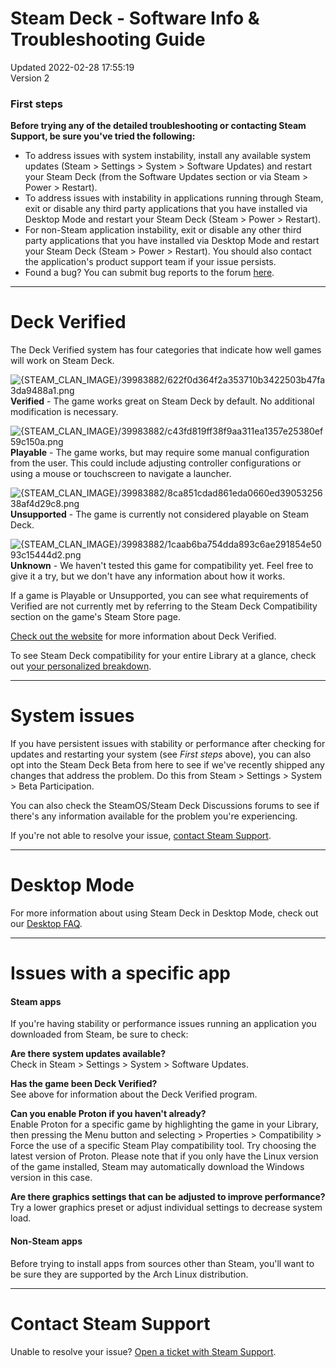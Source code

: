 # Steam Deck - Software Info & Troubleshooting Guide
Updated 2022-02-28 17:55:19  
Version 2  

### First steps
**Before trying any of the detailed troubleshooting or contacting Steam Support, be sure you've tried the following:**  
* To address issues with system instability, install any available system updates (Steam > Settings > System > Software Updates) and restart your Steam Deck (from the Software Updates section or via Steam > Power > Restart).
* To address issues with instability in applications running through Steam, exit or disable any third party applications that you have installed via Desktop Mode and restart your Steam Deck (Steam > Power > Restart).
* For non-Steam application instability, exit or disable any other third party applications that you have installed via Desktop Mode and restart your Steam Deck (Steam > Power > Restart). You should also contact the application's product support team if your issue persists.
* Found a bug? You can submit bug reports to the forum [here](https://steamcommunity.com/app/1675200/discussions/1/).
   
---
  
# Deck Verified
  
The Deck Verified system has four categories that indicate how well games will work on Steam Deck.  
  
![{STEAM_CLAN_IMAGE}/39983882/622f0d364f2a353710b3422503b47fa3da9488a1.png]({STEAM_CLAN_IMAGE}/39983882/622f0d364f2a353710b3422503b47fa3da9488a1.png)  **Verified** - The game works great on Steam Deck by default. No additional modification is necessary.  
  
![{STEAM_CLAN_IMAGE}/39983882/c43fd819ff38f9aa311ea1357e25380ef59c150a.png]({STEAM_CLAN_IMAGE}/39983882/c43fd819ff38f9aa311ea1357e25380ef59c150a.png)  **Playable** - The game works, but may require some manual configuration from the user. This could include adjusting controller configurations or using a mouse or touchscreen to navigate a launcher.  
  
![{STEAM_CLAN_IMAGE}/39983882/8ca851cdad861eda0660ed3905325638af4d29c8.png]({STEAM_CLAN_IMAGE}/39983882/8ca851cdad861eda0660ed3905325638af4d29c8.png)  **Unsupported** - The game is currently not considered playable on Steam Deck.  
  
![{STEAM_CLAN_IMAGE}/39983882/1caab6ba754dda893c6ae291854e5093c15444d2.png]({STEAM_CLAN_IMAGE}/39983882/1caab6ba754dda893c6ae291854e5093c15444d2.png)  **Unknown** - We haven't tested this game for compatibility yet. Feel free to give it a try, but we don't have any information about how it works.  
  
If a game is Playable or Unsupported, you can see what requirements of Verified are not currently met by referring to the Steam Deck Compatibility section on the game's Steam Store page.  
  
[Check out the website](https://www.steamdeck.com/en/verified) for more information about Deck Verified.  
  
To see Steam Deck compatibility for your entire Library at a glance, check out [your personalized breakdown](https://store.steampowered.com/steamdeck/mygames).  
  
---
  
# System issues
  
If you have persistent issues with stability or performance after checking for updates and restarting your system (see *First steps* above), you can also opt into the Steam Deck Beta from here to see if we've recently shipped any changes that address the problem. Do this from Steam > Settings > System > Beta Participation.  
  
You can also check the SteamOS/Steam Deck Discussions forums to see if there's any information available for the problem you're experiencing.  
  
If you're not able to resolve your issue, [contact Steam Support](https://help.steampowered.com/en/wizard/HelpWithSteamDeck).  
  
---
  
# Desktop Mode
  
For more information about using Steam Deck in Desktop Mode, check out our [Desktop FAQ](https://help.steampowered.com/faqs/view/671A-4453-E8D2-323C).  
  
---
  
# Issues with a specific app
  
#### Steam apps
  
If you're having stability or performance issues running an application you downloaded from Steam, be sure to check:  
  
**Are there system updates available?**  
Check in Steam > Settings > System > Software Updates.  
  
**Has the game been Deck Verified?**    
See above for information about the Deck Verified program.  
  
**Can you enable Proton if you haven't already?**    
Enable Proton for a specific game by highlighting the game in your Library, then pressing the Menu button and selecting > Properties > Compatibility > Force the use of a specific Steam Play compatibility tool. Try choosing the latest version of Proton. Please note that if you only have the Linux version of the game installed, Steam may automatically download the Windows version in this case.  
  
**Are there graphics settings that can be adjusted to improve performance?**    
Try a lower graphics preset or adjust individual settings to decrease system load.  
#### Non-Steam apps
  
Before trying to install apps from sources other than Steam, you'll want to be sure they are supported by the Arch Linux distribution.  
  
---
  
# Contact Steam Support
  
Unable to resolve your issue? [Open a ticket with Steam Support](https://help.steampowered.com/en/wizard/HelpWithSteamDeck).